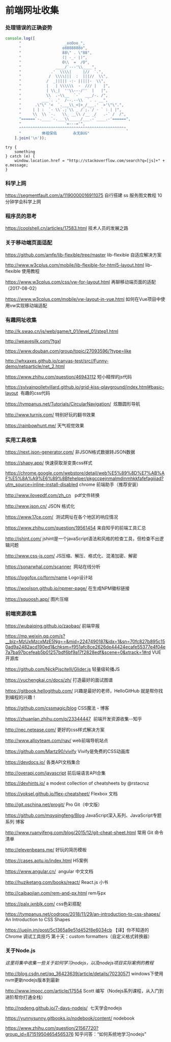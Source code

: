 前端网址收集
==========

### 处理错误的正确姿势

```javascript
console.log([
      "                   _ooOoo_",
      "                  o8888888o",
      "                  88\" . \"88",
      "                  (| -_- |)",
      "                  O\\  =  /O",
      "               ____/`---'\\____",
      "             .'  \\\\|     |//  `.",
      "            /  \\\\|||  :  |||//  \\",
      "           /  _||||| -:- |||||-  \\",
      "           |   | \\\\\\  -  /// |   |",
      "           | \\_|  ''\\---/''  |   |",
      "           \\  .-\\__  `-`  ___/-. /",
      "         ___`. .'  /--.--\\  `. . __",
      "      .\"\" '<  `.___\\_<|>_/___.'  >'\"\".",
      "     | | :  `- \\`.;`\\ _ /`;.`/ - ` : | |",
      "     \\  \\ `-.   \\_ __\\ /__ _/   .-` /  /",
      "======`-.____`-.___\\_____/___.-`____.-'======",
      "                   `=---='",
      "^^^^^^^^^^^^^^^^^^^^^^^^^^^^^^^^^^^^^^^^^^^^^",
      "         佛祖保佑       永无BUG"
    ].join('\n'));
```

```
try {
    something
} catch (e) {
	window.location.href = "http://stackoverflow.com/search?q=[js]+" + e.message;
}
```

### 科学上网
https://segmentfault.com/a/1190000016911075 自行搭建 ss 服务图文教程 10分钟学会科学上网

### 程序员的思考

https://coolshell.cn/articles/17583.html  技术人员的发展之路

### 关于移动端页面适配

https://github.com/amfe/lib-flexible/tree/master lib-flexible 自适应解决方案 

http://www.w3cplus.com/mobile/lib-flexible-for-html5-layout.html lib-flexible 使用教程 

https://www.w3cplus.com/css/vw-for-layout.html 再聊移动端页面的适配（2017-08-02）

https://www.w3cplus.com/mobile/vw-layout-in-vue.html 如何在Vue项目中使用vw实现移动端适配


### 有趣网址收集

http://k.swao.cn/js/web/game/t_01/level_01/step1.html

http://weavesilk.com/?tgxl

https://www.douban.com/group/topic/27093596/?type=like

http://whxaxes.github.io/canvas-test/src//Funny-demo/netparticle/net_2.html

https://www.zhihu.com/question/46943112 短小精悍的js代码

https://sylvainpolletvillard.github.io/grid-kiss-playground/index.html#basic-layout  有趣的css代码

https://tympanus.net/Tutorials/CircularNavigation/  炫酷圆形导航

http://www.turnjs.com/  特别好玩的翻书效果

https://rainbowhunt.me/  天气视觉效果

### 实用工具收集

https://next.json-generator.com/ 非JSON格式数据转JSON数据

https://shapy.app/ 快速获取渐变类css样式

https://chrome.google.com/webstore/detail/web%E5%89%8D%E7%AB%AF%E5%8A%A9%E6%89%8Bfehelper/pkgccpejnmalmdinmhkkfafefagiiiad?utm_source=inline-install-disabled chrome 前端助手（推荐安装）

http://www.ilovepdf.com/zh_cn   pdf文件转换

http://www.json.cn/  JSON 格式化

https://www.17ce.com/  测试网址在各个地区的响应情况

https://www.zhihu.com/question/19561454 来自知乎的前端工具汇总

http://jshint.com/ jshint是一个javaScript语法和风格的检查工具，但检查不出逻辑问题

http://www.css-js.com/ JS压缩、解压、格式化、混淆加密、解密

https://sonarwhal.com/scanner  网站在线分析

https://logofox.co/form/name  Logo设计站

https://woolson.github.io/npmer-page/ 在生成NPM徽标链接

https://squoosh.app/  图片压缩

### 前端资源收集

https://wubaiqing.github.io/zaobao/ 前端早报

https://mp.weixin.qq.com/s?__biz=MzUxMzcxMzE5Ng==&mid=2247490187&idx=1&sn=70fc827b895c150ad9a2482acd190ed1&chksm=f951afc8ce2626de44424ecafe55377e4f04e7a7ba97bcefeab5b01257bdf6bf9a17f2828edf&scene=0&xtrack=1#rd VUE 开源库

https://github.com/NickPiscitelli/Glider.js 轻量级轮播JS

https://yuchengkai.cn/docs/zh/ 打造最好的面试图谱

https://gitbook.hellogithub.com/  兴趣是最好的老师，HelloGitHub 就是帮你找到编程的兴趣！

https://github.com/cssmagic/blog  CSS魔法 - 博客

https://zhuanlan.zhihu.com/p/23344447  前端开发资源收集--知乎

http://nec.netease.com/ 更好的css样式解决方案

http://www.alloyteam.com/nav/  web前端导航站点

https://github.com/Martz90/vivify Vivify是免费的CSS动画库

https://devdocs.io/ 各类API文档集合

http://overapi.com/javascript 前后端语言API合集

https://devhints.io/ a modest collection of cheatsheets by @rstacruz

https://yoksel.github.io/flex-cheatsheet/ Flexbox 文档

http://git.oschina.net/progit/ Pro Git（中文版）

https://github.com/mqyqingfeng/Blog  JavaScript深入系列、JavaScript专题系列 博客

http://www.ruanyifeng.com/blog/2015/12/git-cheat-sheet.html 常用 Git 命令清单

http://elevenbeans.me/  好玩的简历模板

https://cases.aotu.io/index.html H5案例
 
https://www.angular.cn/  angular 中文文档

http://huziketang.com/books/react/  React.js 小书

http://caibaojian.com/rem-and-px.html  rem与px

https://palx.jxnblk.com/ css色彩搭配

https://tympanus.net/codrops/2018/11/29/an-introduction-to-css-shapes/ An Introduction to CSS Shapes

https://juejin.im/post/5c1365a9e51d452f8e6034cb 【译】你不知道的 Chrome 调试工具技巧 第十天：custom formatters（自定义格式转换器）

### 关于Node.js

*这里将集中收集一些关于如何学习nodejs，以及nodejs项目实际案例的教程*

http://blog.csdn.net/qq_36423639/article/details/70230571 windows下使用nvm更新nodejs版本到最新

http://www.imooc.com/article/17554 Scott 编写（Nodejs系列课程，从入门到进阶帮你打通全栈）

http://nqdeng.github.io/7-days-nodejs/  七天学会nodejs

https://yunnysunny.gitbooks.io/nodebook/content/ nodebook

https://www.zhihu.com/question/21567720?group_id=871519504654565376 知乎问答：“如何系统地学习nodejs”
